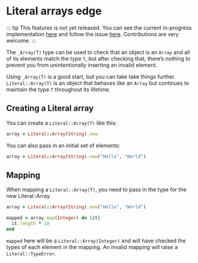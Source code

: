 # Literal arrays <Badge type="warning">edge</Badge>

::: tip
This features is not yet released. You can see the current in-progress implementation [here](https://github.com/joeldrapper/literal/blob/main/lib/literal/array.rb) and follow the issue [here](https://github.com/joeldrapper/literal/issues/134). Contributions are very welcome.
:::

The `_Array(T)` type can be used to check that an object is an `Array` and all of its elements match the type `T`, but after checking that, there’s nothing to prevent you from unintentionally inserting an invalid element.

Using `_Array(T)` is a good start, but you can take take things further. `Literal::Array(T)` is an object that behaves like an `Array` but continues to maintain the type `T` throughout its lifetime.

## Creating a Literal array

You can create a `Literal::Array(T)` like this:

```ruby
array = Literal::Array(String).new
```

You can also pass in an initial set of elements:

```ruby
array = Literal::Array(String).new("Hello", "World")
```

## Mapping

When mapping a `Literal::Array(T)`, you need to pass in the type for the new Literal::Array.

```ruby
array = Literal::Array(String).new("Hello", "World")

mapped = array.map(Integer) do |it|
  it.length * 10
end
```

`mapped` here will be a `Literal::Array(Integer)` and will have checked the types of each element in the mapping. An invalid mapping will raise a `Literal::TypeError`.
